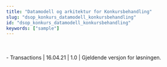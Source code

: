 ```yaml
---
title: "Datamodell og arkitektur for Konkursbehandling"
slug: "dsop_konkurs_datamodell_konkursbehandling"
id: "dsop_konkurs_datamodell_konkursbehandling"
keywords: ["sample"]
---
```


<br  /><br  />- Transactions 
| 16.04.21 | 1.0 | Gjeldende versjon for løsningen. 